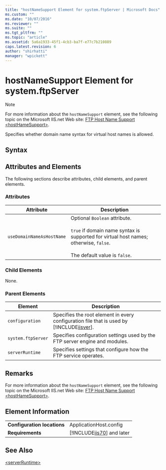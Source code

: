 ```yaml
---
title: "hostNameSupport Element for system.ftpServer | Microsoft Docs"
ms.custom: ""
ms.date: "10/07/2016"
ms.reviewer: ""
ms.suite: ""
ms.tgt_pltfrm: ""
ms.topic: "article"
ms.assetid: 5a6a1933-45f1-4cb3-ba7f-e77c7b210889
caps.latest.revision: 6
author: "shirhatti"
manager: "wpickett"
---
```

# hostNameSupport Element for system.ftpServer
> [!NOTE]
>  For more information about the `hostNameSupport` element, see the following topic on the Microsoft IIS.net Web site: [FTP Host Name Support \<hostHameSupport>](http://www.iis.net/ConfigReference/system.ftpServer/serverRuntime/hostNameSupport).  
  
 Specifies whether domain name syntax for virtual host names is allowed.  
  
## Syntax  
  
## Attributes and Elements  
 The following sections describe attributes, child elements, and parent elements.  
  
### Attributes  
  
|Attribute|Description|  
|---------------|-----------------|  
|`useDomainNameAsHostName`|Optional `Boolean` attribute.<br /><br /> `true` if domain name syntax is supported for virtual host names; otherwise, `false`.<br /><br /> The default value is `false`.|  
  
### Child Elements  
 None.  
  
### Parent Elements  
  
|Element|Description|  
|-------------|-----------------|  
|`configuration`|Specifies the root element in every configuration file that is used by [!INCLUDE[iisver](../../reference/admin/includes/iisver-md.md)].|  
|`system.ftpServer`|Specifies configuration settings used by the FTP server engine and modules.|  
|`serverRuntime`|Specifies settings that configure how the FTP service operates.|  
  
## Remarks  
 For more information about the `hostNameSupport` element, see the following topic on the Microsoft IIS.net Web site: [FTP Host Name Support \<hostHameSupport>](http://www.iis.net/ConfigReference/system.ftpServer/serverRuntime/hostNameSupport).  
  
## Element Information  
  
|||  
|-|-|  
|**Configuration locations**|ApplicationHost.config|  
|**Requirements**|[!INCLUDE[iis70](../../reference/admin/includes/iis70-md.md)] and later|  
  
## See Also  
 [\<serverRuntime>](../../reference/admin/serverruntime-element-for-system-ftpserver.md)